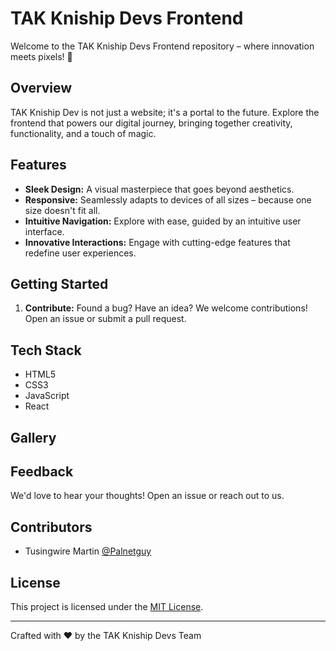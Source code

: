 # TAK Kniship Devs Frontend

Welcome to the TAK Kniship Devs Frontend repository – where innovation meets pixels! 🚀

## Overview

TAK Kniship Dev is not just a website; it's a portal to the future. Explore the frontend that powers our digital journey, bringing together creativity, functionality, and a touch of magic.

## Features

- **Sleek Design:** A visual masterpiece that goes beyond aesthetics.
- **Responsive:** Seamlessly adapts to devices of all sizes – because one size doesn't fit all.
- **Intuitive Navigation:** Explore with ease, guided by an intuitive user interface.
- **Innovative Interactions:** Engage with cutting-edge features that redefine user experiences.

## Getting Started

1. **Contribute:**
    Found a bug? Have an idea? We welcome contributions! Open an issue or submit a pull request.

## Tech Stack

- HTML5
- CSS3
- JavaScript
- React

## Gallery


## Feedback

We'd love to hear your thoughts! Open an issue or reach out to us.

## Contributors

- Tusingwire Martin [@Palnetguy](https://github.com/Palnetguy)

## License

This project is licensed under the [MIT License](LICENSE).

---

Crafted with ❤️ by the TAK Kniship Devs Team
